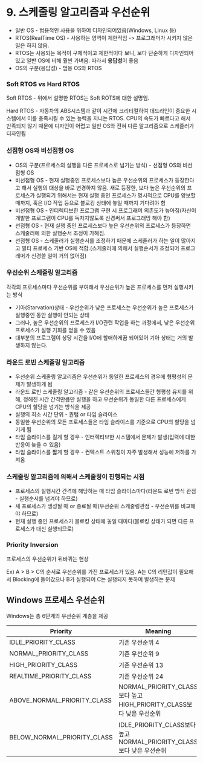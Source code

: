 # 9. 스케줄링 알고리즘과 우선순위

- 일반 OS - 범용적인 사용을 위하여 디자인되어있음(Windows, Linux 등)
- RTOS(RealTime OS) - 사용하는 영역이 제한적임 -> 프로그래머가 시키지 않은 일은 하지 않음.
- RTOS는 사용되는 목적이 구체적이고 제한적이다 보니, 보다 단순하게 디자인되어있고 일반 OS에 비해 훨씬 가벼움. 따라서 **응답성**이 좋음
- OS의 구분(응답성) - 범용 OS와 RTOS

### Soft RTOS vs Hard RTOS

Soft RTOS - 위에서 설명한 RTOS는 Soft ROTS에 대한 설명임.

Hard RTOS - 자동차의 ABS시스템과 같이 시간에 크리티컬하여 데드라인이 중요한 시스템에서 이를 충족시킬 수 있는 능력을 지니는 RTOS. CPU의 속도가 빠르다고 해서 만족되지 않기 때문에 디자인이 어렵고 일반 OS와 전혀 다른 알고리즘으로 스케줄러가 디자인됨

### 선점형 OS와 비선점형 OS

- OS의 구분(프로세스의 실행을 다른 프로세스로 넘기는 방식) - 선점형 OS와 비선점형 OS
- 비선점형 OS - 현재 실행중인 프로세스보다 높은 우선순위의 프로세스가 등장한다고 해서 실행의 대상을 바로 변경하지 않음. 새로 등장한, 보다 높은 우선순위의 프로세스가 실행되기 위해서는 현재 실행 중인 프로세스가 명시적으로 CPU를 양보할 때까지, 혹은 I/O 작업 등으로 블로킹 상태에 놓일 때까지 기다려야 함
- 비선점형 OS - 인터렉티브한 프로그램 구현 시 프로그래머 의존도가 높아짐(자신이 개발한 프로그램이 CPU를 독차지않도록 신경써서 프로그래밍 해야 함)
- 선점형 OS - 현재 실행 중인 프로세스보다 높은 우선순위의 프로세스가 등장하면 스케줄러에 의한 실행순서 조정이 가해짐.
- 선점형 OS - 스케줄러가 실행순서를 조정하기 때문에 스케줄러가 하는 일이 많아지고 멀티 프로세스 기반 OS에 적합.(스케줄러에 의해서 실행순서가 조정되어 프로그래머가 신경쓸 일이 거의 없어짐)

### 우선순위 스케줄링 알고리즘

각각의 프로세스마다 우선순위를 부여해서 우선순위가 높은 프로세스를 먼저 실행시키는 방식

- 기아(Starvation)상태 - 우선순위가 낮은 프로세스는 우선순위가 높은 프로세스가 실행중인 동안 실행이 안되는 상태
- 그러나, 높은 우선순위의 프로세스가 I/O관련 작업을 하는 과정에서, 낮은 우선순위 프로세스가 실행 기회를 얻을 수 있음
- 대부분의 프로그램이 상당 시간을 I/O에 할애하게끔 되어있어 기아 상태는 거의 발생하지 않는다.

### 라운드 로빈 스케줄링 알고리즘

- 우선순위 스케줄링 알고리즘은 우선순위가 동일한 프로세스의 경우에 형평성의 문제가 발생하게 됨
- 라운드 로빈 스케줄링 알고리즘 - 같은 우선순위의 프로세스들간 형평성 유지를 위해, 정해진 시간 간격만큼만 실행을 하고 우선순위가 동일한 다른 프로세스에게 CPU의 할당을 넘기는 방식을 제공
- 실행의 최소 시간 단위 - 퀀텀 or 타임 슬라이스
- 동일한 우선순위의 모든 프로세스들은 타임 슬라이스를 기준으로 CPU의 할당을 넘기게 됨
- 타임 슬라이스를 길게 할 경우 - 인터렉티브한 시스템에서 문제가 발생(입력에 대한 반응이 늦을 수 있음)
- 타임 슬라이스를 짧게 할 경우 - 컨텍스트 스위칭이 자주 발생해서 성능에 저하를 가져옴

### 스케줄링 알고리즘에 의해서 스케줄링이 진행되는 시점

- 프로세스의 실행시간 간격에 해당하는 매 타임 슬라이스마다(라운드 로빈 방식 관점 - 실행순서를 넘겨야 하므로)
- 새 프로세스가 생성될 때 or 종료될 때(우선순위 스케줄링관점 - 우선순위를 비교해야 하므로)
- 현재 실행 중인 프로세스가 블로킹 상태에 놓일 때마다(블로킹 상태가 되면 다른 프로세스가 대신 실행되므로)

### Priority Inversion

프로세스의 우선순위가 뒤바뀌는 현상

Ex) A > B > C의 순서로 우선순위를 가진 프로세스가 있음. A는 C의 리턴값이 필요해서 Blocking에 들어갔으나 B가 실행되어 C는 실행되지 못하여 발생하는 문제



## Windows 프로세스 우선순위

Windows는 총 6단계의 우선순위 계층을 제공

| Priority                    | Meaning                                  |
| --------------------------- | ---------------------------------------- |
| IDLE_PRIORITY_CLASS         | 기존 우선순위 4                                |
| NORMAL_PRIORITY_CLASS       | 기존 우선순위 9                                |
| HIGH_PRIORITY_CLASS         | 기존 우선순위 13                               |
| REALTIME_PRIORITY_CLASS     | 기존 우선순위 24                               |
| ABOVE_NORMAL_PRIORITY_CLASS | NORMAL_PRIORITY_CLASS보다 높고 HIGH_PRIORITY_CLASS보다 낮은 우선순위 |
| BELOW_NORMAL_PRIORITY_CLASS | IDLE_PRIORITY_CLASS보다 높고 NORMAL_PRIORITY_CLASS보다 낮은 우선순위 |

